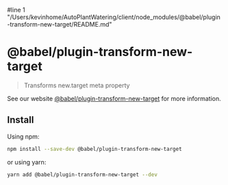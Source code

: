 #line 1 "/Users/kevinhome/AutoPlantWatering/client/node_modules/@babel/plugin-transform-new-target/README.md"
# @babel/plugin-transform-new-target

> Transforms new.target meta property

See our website [@babel/plugin-transform-new-target](https://babeljs.io/docs/babel-plugin-transform-new-target) for more information.

## Install

Using npm:

```sh
npm install --save-dev @babel/plugin-transform-new-target
```

or using yarn:

```sh
yarn add @babel/plugin-transform-new-target --dev
```
